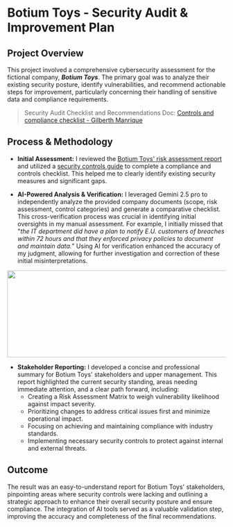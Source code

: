 # Botium Toys - Security Audit & Improvement Plan

## Project Overview

This project involved a comprehensive cybersecurity assessment for the fictional company, ***Botium Toys***. The primary goal was to analyze their existing security posture, identify vulnerabilities, and recommend actionable steps for improvement, particularly concerning their handling of sensitive data and compliance requirements.

>Security Audit Checklist and Recommendations Doc: [Controls and compliance checklist - Gilberth Manrique](https://docs.google.com/document/d/1eHHuZnmG7R7snKZpuEQE5EGCfeBS9vE76Wo7exYMtO4/edit?usp=sharing)

## Process & Methodology

- <b>Initial Assessment:</b> I reviewed the [Botium Toys' risk assessment report](https://docs.google.com/document/d/1DIUSNPDelAgPOgVkeCpJQUHUEXjCk3U5gz1rGBMRyqQ/edit?tab=t.0) and utilized a [security controls guide](https://docs.google.com/document/d/1Tq_0eCgcnFa4TZVxts1C1rh7xY_2pf521y0HktnA6vk/edit?usp=sharing) to complete a compliance and controls checklist. This helped me to clearly identify existing security measures and significant gaps.

- <b>AI-Powered Analysis & Verification:</b> I leveraged Gemini 2.5 pro to independently analyze the provided company documents (scope, risk assessment, control categories) and generate a comparative checklist. This cross-verification process was crucial in identifying initial oversights in my manual assessment. For example, I initially missed that "*the IT department did have a plan to notify E.U. customers of breaches within 72 hours  and that they enforced privacy policies to document and maintain data.*" Using AI for verification enhanced the accuracy of my judgment, allowing for further investigation and correction of these initial misinterpretations.

<p align="center">
<img src="https://github.com/user-attachments/assets/4ba4dfe7-aa16-43c5-a9ae-a524d9436aa2" width="700" height="200">
</p>

- <b>Stakeholder Reporting:</b> I developed a concise and professional summary for Botium Toys' stakeholders and upper management. This report highlighted the current security standing, areas needing immediate attention, and a clear path forward, including:
  - Creating a Risk Assessment Matrix to weigh vulnerability likelihood against impact severity.
  - Prioritizing changes to address critical issues first and minimize operational impact.
  - Focusing on achieving and maintaining compliance with industry standards.
  - Implementing necessary security controls to protect against internal and external threats.

## Outcome

The result was an easy-to-understand report for Botium Toys' stakeholders, pinpointing areas where security controls were lacking and outlining a strategic approach to enhance their overall security posture and ensure compliance. The integration of AI tools served as a valuable validation step, improving the accuracy and completeness of the final recommendations.
